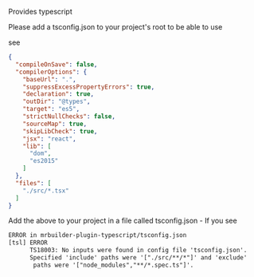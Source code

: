 Provides typescript


Please add a tsconfig.json to your project's root to be able to use

see

```json
{
  "compileOnSave": false,
  "compilerOptions": {
    "baseUrl": ".",
    "suppressExcessPropertyErrors": true,
    "declaration": true,
    "outDir": "@types",
    "target": "es5",
    "strictNullChecks": false,
    "sourceMap": true,
    "skipLibCheck": true,
    "jsx": "react",
    "lib": [
      "dom",
      "es2015"
    ]
  },
  "files": [
    "./src/*.tsx"
  ]
}


```

Add the above to your project in a file called tsconfig.json - If you see
```html
ERROR in mrbuilder-plugin-typescript/tsconfig.json
[tsl] ERROR
      TS18003: No inputs were found in config file 'tsconfig.json'.
      Specified 'include' paths were '["./src/**/*"]' and 'exclude'
       paths were '["node_modules","**/*.spec.ts"]'.
```
